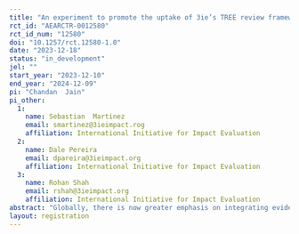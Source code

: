 ```yaml
---
title: "An experiment to promote the uptake of 3ie’s TREE review framework"
rct_id: "AEARCTR-0012580"
rct_id_num: "12580"
doi: "10.1257/rct.12580-1.0"
date: "2023-12-18"
status: "in_development"
jel: ""
start_year: "2023-12-10"
end_year: "2024-12-09"
pi: "Chandan  Jain"
pi_other:
  1:
    name: Sebastian  Martinez
    email: smartinez@3ieimpact.rog
    affiliation: International Initiative for Impact Evaluation
  2:
    name: Dale Pereira
    email: dpareira@3ieimpact.org
    affiliation: International Initiative for Impact Evaluation
  3:
    name: Rohan Shah
    email: rshah@3ieimpact.org
    affiliation: International Initiative for Impact Evaluation
abstract: "Globally, there is now greater emphasis on integrating evidence into policy making. Government policies and programs affect society at large, research generating evidence therefore needs to be credible and implemented in a transparent and ethical manner. Concerns, however, exist around the credibility, rigor, and reproducibility of existing evidence. Experts have pointed out various issues, such as selective reporting, p-hacking, lack of reproducibility, and ethical concerns plaguing social sciences research. Also, awareness and use of best practices in evidence generation remains low. Promoting adoption and integration of best practices (such as, pre-analysis plan, computational reproducibility) into research workflow becomes important to produce credible and ethical evidence. This study is an experiment to test the effectiveness of an information campaign on the uptake of the best practices to produce credible research. "
layout: registration
---
```


